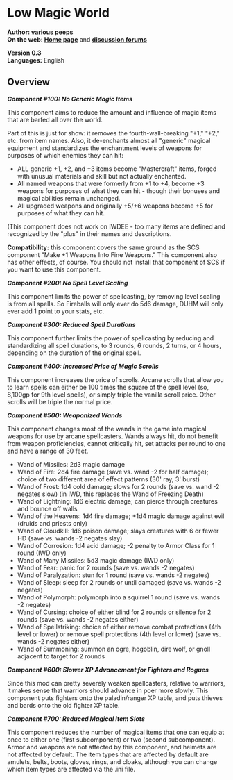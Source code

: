 <!DOCTYPE html PUBLIC "-//W3C//DTD XHTML 1.0 Strict//EN" "http://www.w3.org/TR/xhtml1/DTD/xhtml1-strict.dtd">
<html xmlns="http://www.w3.org/1999/xhtml" lang="en" xml:lang="en">
<head>
<title>Low Magic World</title>
<meta http-equiv="Content-Type" content="text/html; charset=iso-8859-1" />
<link rel="stylesheet" href="style/g3readme_cam.css" type="text/css" />
<link href="style/g3icon.ico" rel="icon" type="image/bmp" />
</head>
<body>
<h1>Low Magic World</h1>
<div class="section">
  <p><strong>Author: <a href="http://forums.gibberlings3.net/index.php?showuser=6306">various peeps</a><br />
    On the web: <a href="https://github.com/UnearthedArcana/Low_Magic">Home page</a></strong> and <strong><a href="https://forums.beamdog.com/categories/general-modding">discussion forums</a></strong></p>
  <p><strong> Version 0.3 </strong><br />
    <strong> Languages:</strong> English<br />
</div>
<h2>Overview</h2>
<div class="section">
    <p><b><i>Component #100: No Generic Magic Items</i></b></p>
    <p>This component aims to reduce the amount and influence of magic items that are barfed all over the world.</p>
    <p>Part of this is just for show: it removes the fourth-wall-breaking "+1," "+2," etc. from item names.  Also, it de-enchants almost all "generic" magical equipment and standardizes the enchantment levels of weapons for purposes of which enemies they can hit:</p>
    <ul>
      <li> ALL generic +1, +2, and +3 items become "Mastercraft" items, forged with unusual materials and skill but not actually enchanted.</li>
      <li> All named weapons that were formerly from +1 to +4, become +3 weapons for purposes of what they can hit - though their bonuses and magical abilities remain unchanged.</li>
      <li> All upgraded weapons and originally +5/+6 weapons become +5 for purposes of what they can hit.</li>
    </ul>
    <p>(This component does not work on IWDEE - too many items are defined and recognized by the "plus" in their names and descriptions.</p>
    <p><b>Compatibility:</b> this component covers the same ground as the SCS component "Make +1 Weapons Into Fine Weapons." This component also has other effects, of course. You should not install that component of SCS if you want to use this component.</p>
</div>
<div class="section">
    <p><b><i>Component #200: No Spell Level Scaling</i></b></p>
    <p>This component limits the power of spellcasting, by removing level scaling is from all spells.  So Fireballs will only ever do 5d6 damage, DUHM will only ever add 1 point to your stats, etc.</p>
</div>
<div class="section">
    <p><b><i>Component #300: Reduced Spell Durations</i></b></p>
    <p>This component further limits the power of spellcasting by reducing and standardizing all spell durations, to 3 rounds, 6 rounds, 2 turns, or 4 hours, depending on the duration of the original spell.</p>
</div>
<div class="section">
    <p><b><i>Component #400: Increased Price of Magic Scrolls</i></b></p>
    <p>This component increases the price of scrolls.  Arcane scrolls that allow you to learn spells can either be 100 times the square of the spell level (so, 8,100gp for 9th level spells), or simply triple the vanilla scroll price.  Other scrolls will be triple the normal price.</p>
</div>
<div class="section">
    <p><b><i>Component #500: Weaponized Wands</i></b></p>
    <p>This component changes most of the wands in the game into magical weapons for use by arcane spellcasters. Wands always hit, do not benefit from weapon proficiencies, cannot critically hit, set attacks per round to one and have a range of 30 feet. 
    <ul>
      <li> Wand of Missiles: 2d3 magic damage </li>
      <li> Wand of Fire: 2d4 fire damage (save vs. wand -2 for half damage); choice of two different area of effect patterns (30' ray, 3' burst) </li>
      <li> Wand of Frost: 1d4 cold damage; slows for 2 rounds (save vs. wand -2 negates slow) (in IWD, this replaces the Wand of Freezing Death)</li>
      <li> Wand of Lightning: 1d6 electric damage; can pierce through creatures and bounce off walls </li> 
      <li> Wand of the Heavens: 1d4 fire damage; +1d4 magic damage against evil (druids and priests only) </li> 
      <li> Wand of Cloudkill: 1d6 poison damage; slays creatures with 6 or fewer HD (save vs. wands -2 negates slay) </li> 
      <li> Wand of Corrosion: 1d4 acid damage; -2 penalty to Armor Class for 1 round (IWD only) </li> 
      <li> Wand of Many Missiles: 5d3 magic damage (IWD only) </li> 
      <li> Wand of Fear: panic for 2 rounds (save vs. wands -2 negates) </li> 
      <li> Wand of Paralyzation: stun for 1 round (save vs. wands -2 negates) </li> 
      <li> Wand of Sleep: sleep for 2 rounds or until damaged (save vs. wands -2 negates) </li> 
      <li> Wand of Polymorph: polymorph into a squirrel 1 round (save vs. wands -2 negates) </li> 
      <li> Wand of Cursing: choice of either blind for 2 rounds or silence for 2 rounds (save vs. wands -2 negates either) </li> 
      <li> Wand of Spellstriking: choice of either remove combat protections (4th level or lower) or remove spell protections (4th level or lower) (save vs. wands -2 negates either) </li> 
      <li> Wand of Summoning: summon an ogre, hogoblin, dire wolf, or gnoll adjacent to target for 2 rounds </li> 
    </ul>
    </p>
</div>
<div class="section">
    <p><b><i>Component #600: Slower XP Advancement for Fighters and Rogues</i></b></p>
    <p>Since this mod can pretty severely weaken spellcasters, relative to warriors, it makes sense that warriors should advance in poer more slowly.  This component puts fighters onto the paladin/ranger XP table, and puts thieves and bards onto the old fighter XP table.</p>
</div>
<div class="section">
    <p><b><i>Component #700: Reduced Magical Item Slots</i></b></p>
    <p>This component reduces the number of magical items that one can equip at once to either one (first subcomponent) or two (second subcomponent). Armor and weapons are not affected by this component, and helmets are not affected by default. The item types that are affected by default are amulets, belts, boots, gloves, rings, and cloaks, although you can change which item types are affected via the .ini file.</p>
</div>
</body>
</html>
